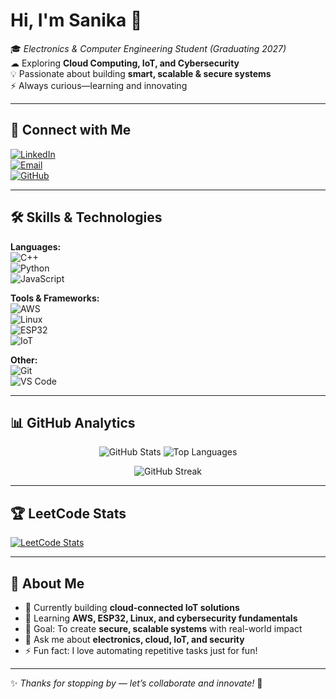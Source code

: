 # Hi, I'm Sanika 👋  

🎓 *Electronics & Computer Engineering Student (Graduating 2027)*  
☁ Exploring **Cloud Computing, IoT, and Cybersecurity**  
💡 Passionate about building **smart, scalable & secure systems**  
⚡ Always curious—learning and innovating  

---

## 🔗 Connect with Me  
[![LinkedIn](https://img.shields.io/badge/LinkedIn-blue?style=for-the-badge&logo=linkedin&logoColor=white)](https://www.linkedin.com/in/sanika-more-25366428b)  
[![Email](https://img.shields.io/badge/Email-D14836?style=for-the-badge&logo=gmail&logoColor=white)](mailto:sanikaamore419@gmail.com)  
[![GitHub](https://img.shields.io/badge/GitHub-181717?style=for-the-badge&logo=github&logoColor=white)](https://github.com/sanikamore419)

---

## 🛠️ Skills & Technologies  
**Languages:**  
![C++](https://img.shields.io/badge/C++-00599C?style=for-the-badge&logo=cplusplus&logoColor=white)  
![Python](https://img.shields.io/badge/Python-3776AB?style=for-the-badge&logo=python&logoColor=white)  
![JavaScript](https://img.shields.io/badge/JavaScript-F7DF1E?style=for-the-badge&logo=javascript&logoColor=black)

**Tools & Frameworks:**  
![AWS](https://img.shields.io/badge/AWS-FF9900?style=for-the-badge&logo=amazonaws&logoColor=white)  
![Linux](https://img.shields.io/badge/Linux-FCC624?style=for-the-badge&logo=linux&logoColor=black)  
![ESP32](https://img.shields.io/badge/ESP32-000000?style=for-the-badge&logo=espressif&logoColor=white)  
![IoT](https://img.shields.io/badge/IoT-008080?style=for-the-badge&logo=internetofthings&logoColor=white)

**Other:**  
![Git](https://img.shields.io/badge/Git-F05032?style=for-the-badge&logo=git&logoColor=white)  
![VS Code](https://img.shields.io/badge/VSCode-007ACC?style=for-the-badge&logo=visualstudiocode&logoColor=white)

---

## 📊 GitHub Analytics  
<p align="center">
  <img src="https://github-readme-stats.vercel.app/api?username=sanikamore419&show_icons=true&theme=radical" alt="GitHub Stats" />
  <img src="https://github-readme-stats.vercel.app/api/top-langs/?username=sanikamore419&layout=compact&theme=radical" alt="Top Languages" />
</p>

<p align="center">
  <img src="https://streak-stats.demolab.com?user=sanikamore419&theme=radical&hide_border=true" alt="GitHub Streak" />
</p>

---

## 🏆 LeetCode Stats  
[![LeetCode Stats](https://leetcard.jacoblin.cool/sanikaa_m07?theme=dark&ext=contest)](https://leetcode.com/sanikaa_m07)

---

## 🚀 About Me  
- 🔭 Currently building **cloud-connected IoT solutions**  
- 🌱 Learning **AWS, ESP32, Linux, and cybersecurity fundamentals**  
- 🎯 Goal: To create **secure, scalable systems** with real-world impact  
- 💬 Ask me about **electronics, cloud, IoT, and security**  
- ⚡ Fun fact: I love automating repetitive tasks just for fun!  

---

✨ *Thanks for stopping by — let’s collaborate and innovate!* 🚀
